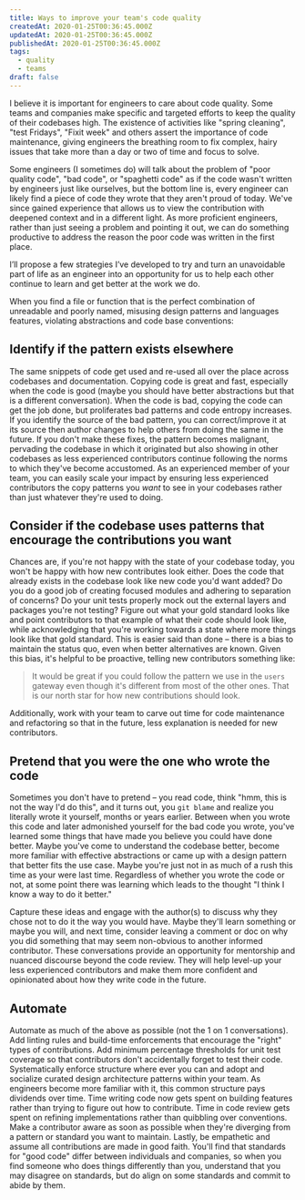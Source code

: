 ```yaml
---
title: Ways to improve your team's code quality
createdAt: 2020-01-25T00:36:45.000Z
updatedAt: 2020-01-25T00:36:45.000Z
publishedAt: 2020-01-25T00:36:45.000Z
tags:
  - quality
  - teams
draft: false
---
```


I believe it is important for engineers to care about code quality.
Some teams and companies make specific and targeted efforts to keep the quality of their codebases high.
The existence of activities like "spring cleaning", "test Fridays", "Fixit week" and others assert the importance of code maintenance, giving engineers the breathing room to fix complex, hairy issues that take more than a day or two of time and focus to solve.

Some engineers (I sometimes do) will talk about the problem of "poor quality code", "bad code", or "spaghetti code" as if the code wasn't written by engineers just like ourselves, but the bottom line is, every engineer can likely find a piece of code they wrote that they aren't proud of today.
We've since gained experience that allows us to view the contribution with deepened context and in a different light.
As more proficient engineers, rather than just seeing a problem and pointing it out, we can do something productive to address the reason the poor code was written in the first place.


I’ll propose a few strategies I’ve developed to try and turn an unavoidable part of life as an engineer into an opportunity for us to help each other continue to learn and get better at the work we do.

When you find a file or function that is the perfect combination of unreadable and poorly named, misusing design patterns and languages features, violating abstractions and code base conventions:

## Identify if the pattern exists elsewhere

The same snippets of code get used and re-used all over the place across codebases and documentation.
Copying code is great and fast, especially when the code is good (maybe you should have better abstractions but that is a different conversation).
When the code is bad, copying the code can get the job done, but proliferates bad patterns and code entropy increases.
If you identify the source of the bad pattern, you can correct/improve it at its source then author changes to help others from doing the same in the future.
If you don't make these fixes, the pattern becomes malignant, pervading the codebase in which it originated but also showing in other codebases as less experienced contributors continue following the norms to which they've become accustomed.
As an experienced member of your team, you can easily scale your impact by ensuring less experienced contributors the copy patterns you _want_ to see in your codebases rather than just whatever they're used to doing.

## Consider if the codebase uses patterns that encourage the contributions you want

Chances are, if you're not happy with the state of your codebase today, you won't be happy with how new contributes look either.
Does the code that already exists in the codebase look like new code you'd want added?
Do you do a good job of creating focused modules and adhering to separation of concerns?
Do your unit tests properly mock out the external layers and packages you're not testing?
Figure out what your gold standard looks like and point contributors to that example of what their code should look like, while acknowledging that you're working towards a state where more things look like that gold standard.
This is easier said than done – there is a bias to maintain the status quo, even when better alternatives are known.
Given this bias, it's helpful to be proactive, telling new contributors something like:

> It would be great if you could follow the pattern we use in the `users` gateway even though it's different from most of the other ones. That is our north star for how new contributions should look.

Additionally, work with your team to carve out time for code maintenance and refactoring so that in the future, less explanation is needed for new contributors.

## Pretend that you were the one who wrote the code

Sometimes you don't have to pretend – you read code, think "hmm, this is not the way I'd do this", and it turns out, you `git blame` and realize you literally wrote it yourself, months or years earlier.
Between when you wrote this code and later admonished yourself for the bad code you wrote, you've learned some things that have made you believe you could have done better.
Maybe you've come to understand the codebase better, become more familiar with effective abstractions or came up with a design pattern that better fits the use case.
Maybe you're just not in as much of a rush this time as your were last time.
Regardless of whether you wrote the code or not, at some point there was learning which leads to the thought "I think I know a way to do it better."

Capture these ideas and engage with the author(s) to discuss why they chose not to do it the way you would have.
Maybe they'll learn something or maybe you will, and next time, consider leaving a comment or doc on why you did something that may seem non-obvious to another informed contributor.
These conversations provide an opportunity for mentorship and nuanced discourse beyond the code review.
They will help level-up your less experienced contributors and make them more confident and opinionated about how they write code in the future.

## Automate

Automate as much of the above as possible (not the 1 on 1 conversations).
Add linting rules and build-time enforcements that encourage the "right" types of contributions.
Add minimum percentage thresholds for unit test coverage so that contributors don't accidentally forget to test their code.
Systematically enforce structure where ever you can and adopt and socialize curated design architecture patterns within your team.
As engineers become more familiar with it, this common structure pays dividends over time.
Time writing code now gets spent on building features rather than trying to figure out how to contribute.
Time in code review gets spent on refining implementations rather than quibbling over conventions.
Make a contributor aware as soon as possible when they're diverging from a pattern or standard you want to maintain.
Lastly, be empathetic and assume all contributions are made in good faith.
You'll find that standards for "good code" differ between individuals and companies, so when you find someone who does things differently than you, understand that you may disagree on standards, but do align on some standards and commit to abide by them.
